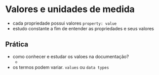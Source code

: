 # Valores e unidades de medida

* cada propriedade possui valores `property: value`
* estudo constante a fim de entender as propriedades e seus valores

## Prática

* como conhecer e estudar os valoes na documentação?
  * <color> <length>
* os termos podem variar. `values` ou `data types`